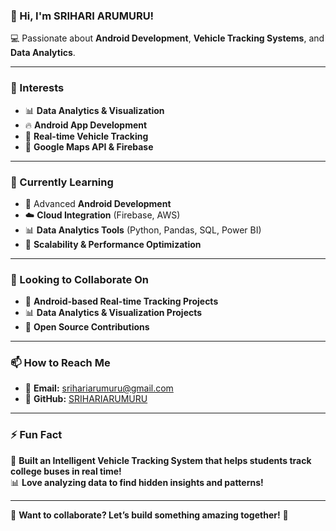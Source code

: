 ### **🚀 Hi, I'm SRIHARI ARUMURU!**  
💻 Passionate about **Android Development**, **Vehicle Tracking Systems**, and **Data Analytics**.  

---

### **👀 Interests**
- 📊 **Data Analytics & Visualization**
- 🔥 **Android App Development**
- 📡 **Real-time Vehicle Tracking**
- 📍 **Google Maps API & Firebase**

---

### **🌱 Currently Learning**
- 📲 Advanced **Android Development**
- ☁️ **Cloud Integration** (Firebase, AWS)
- 📊 **Data Analytics Tools** (Python, Pandas, SQL, Power BI)
- 🚀 **Scalability & Performance Optimization**

---

### **💞 Looking to Collaborate On**
- 📌 **Android-based Real-time Tracking Projects**
- 📊 **Data Analytics & Visualization Projects**
- 🤝 **Open Source Contributions**

---

### **📫 How to Reach Me**
- 📨 **Email:** srihariarumuru@gmail.com  
- 🔗 **GitHub:** [SRIHARIARUMURU](https://github.com/SRIHARIARUMURU)  

---

### **⚡ Fun Fact**
🚗 **Built an Intelligent Vehicle Tracking System that helps students track college buses in real time!**  
📊 **Love analyzing data to find hidden insights and patterns!**  

---

📌 **Want to collaborate? Let’s build something amazing together!** 🚀  



<!---
SRIHARIARUMURU/SRIHARIARUMURU is a ✨ special ✨ repository because its `README.md` (this file) appears on your GitHub profile.
You can click the Preview link to take a look at your changes.
--->
